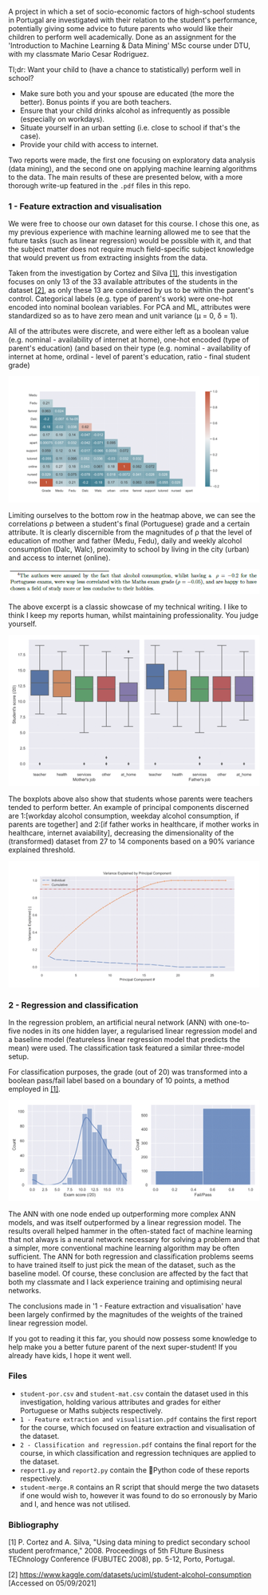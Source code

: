 A project in which a set of socio-economic factors of high-school students in Portugal are investigated with their relation to the student's performance, potentially giving some advice to future parents who would like their children to perform well academically. Done as an assignment for the 'Introduction to Machine Learning & Data Mining' MSc course under DTU, with my classmate Mario Cesar Rodriguez.

Tl;dr: Want your child to (have a chance to statistically) perform well in school?
- Make sure both you and your spouse are educated (the more the better). Bonus points if you are both teachers. 
- Ensure that your child drinks alcohol as infrequently as possible (especially on workdays). 
- Situate yourself in an urban setting (i.e. close to school if that's the case).
- Provide your child with access to internet.

Two reports were made, the first one focusing on exploratory data analysis (data mining), and the second one on applying machine learning algorithms to the data. The main results of these are presented below, with a more thorough write-up featured in the `.pdf` files in this repo.

### 1 - Feature extraction and visualisation
We were free to choose our own dataset for this course. I chose this one, as my previous experience with machine learning allowed me to see that the future tasks (such as linear regression) would be possible with it, and that the subject matter does not require much field-specific subject knowledge that would prevent us from extracting insights from the data.

Taken from the investigation by Cortez and Silva [[1]](#1), this investigation focuses on only 13 of the 33 available attributes of the students in the dataset [[2]](#2), as only these 13 are considered by us to be within the parent's control. Categorical labels (e.g. type of parent's work) were one-hot encoded into nominal boolean variables. For PCA and ML, attributes were standardized so as to have zero mean and unit variance (μ = 0, δ = 1).

All of the attributes were discrete, and were either left as a boolean value (e.g. nominal - availability of internet at home), one-hot encoded (type of parent's education)  (and based on their type (e.g. nominal - availability of internet at home, ordinal - level of parent's education, ratio - final student grade)

<img src="plots/correlation_heatmap-1.png" alt="Correlation heatmap">

Limiting ourselves to the bottom row in the heatmap above, we can see the correlations ρ between a student's final (Portuguese) grade and a certain attribute. It is clearly discernible from the magnitudes of ρ that the level of education of mother and father (Medu, Fedu), daily and weekly alcohol consumption (Dalc, Walc), proximity to school by living in the city (urban) and access to internet (online).

<img src="plots/alcohol_observation.png" alt="Funny excerpt from Report 1">

The above excerpt is a classic showcase of my technical writing. I like to think I keep my reports human, whilst maintaining professionality. You judge yourself.

<img src="plots/parents_job-1.png" alt="Parents job boxplots">

The boxplots above also show that students whose parents were teachers tended to perform better. An example of principal components discerned are 1:[workday alcohol consumption, weekday alcohol consumption, if parents are together] and 2:[if father works in healthcare, if mother works in healthcare, internet avaiability], decreasing the dimensionality of the (transformed) dataset from 27 to 14 components based on a 90% variance explained threshold.

<img src="plots/pca_ve-1.png" alt="PCA variance explained.">


### 2 - Regression and classification

In the regression problem, an artificial neural network (ANN) with one-to-five nodes in its one hidden layer, a regularised linear regression model and a baseline model (featureless linear regression model that predicts the mean) were used. The classification task featured a similar three-model setup.

For classification purposes, the grade (out of 20) was transformed into a boolean pass/fail label based on a boundary of 10 points, a method employed in [[1]](#1). 

<img src="plots/grades_distro-1.png" alt="Grades distribution">

The ANN with one node ended up outperforming more complex ANN models, and was itself outperformed by a linear regression model. The results overall helped hammer in the often-stated fact of machine learning that not always is a neural network necessary for solving a problem and that a simpler, more conventional machine learning algorithm may be often sufficient. The ANN for both regression and classification problems seems to have trained itself to just pick the mean of the dataset, such as the baseline model. Of course, these conclusion are affected by the fact that both my classmate and I lack experience training and optimising neural networks. 

The conclusions made in '1 - Feature extraction and visualisation' have been largely confirmed by the magnitudes of the weights of the trained linear regression model.

If you got to reading it this far, you should now possess some knowledge to help make you a better future parent of the next super-student! If you already have kids, I hope it went well.

### Files
- `student-por.csv` and `student-mat.csv` contain the dataset used in this investigation, holding various attributes and grades for either Portuguese or Maths subjects respectively.  
- `1 - Feature extraction and visualisation.pdf` contains the first report for the course, which focused on feature extraction and visualisation of the dataset.
- `2 - Classification and regression.pdf` contains the final report for the course, in which classification and regression techniques are applied to the dataset.
- `report1.py` and `report2.py` contain the :snake:Python code of these reports respectively.
- `student-merge.R` contains an R script that should merge the two datasets if one would wish to, however it was found to do so erronously by Mario and I, and hence was not utilised.

### Bibliography
<a id="1">[1]</a>
P. Cortez and A. Silva, "Using data mining to predict secondary school student perofrmance," 2008. Proceedings of 5th FUture Business TEChnology Conference (FUBUTEC 2008), pp. 5-12, Porto, Portugal.

<a id="2">[2]</a>
https://www.kaggle.com/datasets/uciml/student-alcohol-consumption [Accessed on 05/09/2021]
